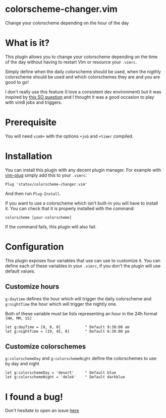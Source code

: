 # colorscheme-changer.vim

Change your colorscheme depending on the hour of the day

# What is it?

This plugin allows you to change your colorscheme depending on the time of the
day without having to restart Vim or resource your `.vimrc`.

Simply define when the daily colorscheme should be used, when the nigthly
colorscheme should be used and which colorschemes they are and you are good to
go!

I don't really use this feature (I love a consistent dev environment) but it was
inspired by [this SO question](https://vi.stackexchange.com/q/13660/1841) and I
thought it was a good occasion to play with vim8 jobs and triggers.

# Prerequisite

You will need `vim8+` with the options `+job` and `+timer` compiled.

# Installation

You can install this plugin with any decent plugin manager. For example with
[vim-plug](https://github.com/junegunn/vim-plug) simply add this to your
`.vimrc`:

    Plug 'statox/colorscheme-changer.vim'

And then run `Plug-Install`.

If you want to use a colorscheme which isn't built-in you will have to install
it. You can check that it is properly installed with the command:

    colorscheme [your-colorscheme]

If the command fails, this plugin will also fail.

# Configuration

This plugin exposes four variables that use can use to customize it. You can
define each of these variables in your `.vimrc`, if you don't the plugin will
use default values.

## Customize hours

`g:daytime` defines the hour which will trigger the daily colorscheme and
`g:nightTime` the hour which will trigger the nightly one.

Both of these variable must be lists representing an hour in the 24h format `[HH,
MM, SS]`

    let g:dayTime = [8, 0, 0]           " Default 9:30:00 am
    let g:nightTime = [19, 45, 0]       " Default 6:30:00 pm

## Customize colorschemes

`g:colorschemeDay` and `g:colorschemeNight` define the colorschemes to use by
day and night

    let g:colorschemeDay = 'desert'     " Default blue
    let g:colorschemeNight = 'delek'    " Default darkblue

# I found a bug!

Don't hesitate to open an issue
[here](https://github.com/statox/colorscheme-changer.vim/issues)
